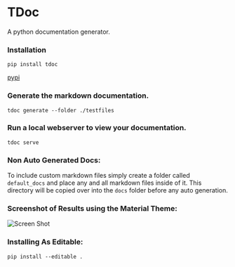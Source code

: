 # TDoc
A python documentation generator.


### Installation

```
pip install tdoc
```
[pypi](https://pypi.python.org/pypi/tdoc)



### Generate the markdown documentation.

```
tdoc generate --folder ./testfiles
```

### Run a local webserver to view your documentation.

```
tdoc serve
```

### Non Auto Generated Docs:

To include custom markdown files simply create a folder called
`default_docs` and place any and all markdown files inside of it. This
directory will be copied over into the `docs` folder before any auto
generation.

### Screenshot of Results using the Material Theme:

![Screen Shot](imgs/screenshot.png?raw=true "Screen Shot")


### Installing As Editable:

```
pip install --editable .
```